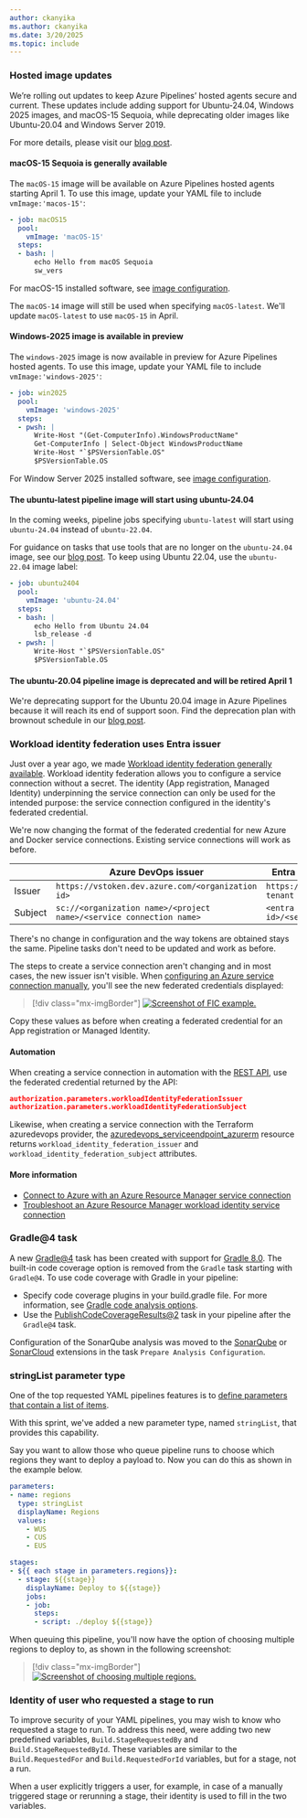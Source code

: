 ```yaml
---
author: ckanyika
ms.author: ckanyika
ms.date: 3/20/2025
ms.topic: include
---
```


### Hosted image updates

We’re rolling out updates to keep Azure Pipelines’ hosted agents secure and current. These updates include adding support for Ubuntu-24.04, Windows 2025 images, and macOS-15 Sequoia, while deprecating older images like Ubuntu-20.04 and Windows Server 2019. 

For more details, please visit our [blog post](https://devblogs.microsoft.com/devops/upcoming-updates-for-azure-pipelines-agents-images/).

#### macOS-15 Sequoia is generally available

The `macOS-15` image will be available on Azure Pipelines hosted agents starting April 1. To use this image, update your YAML file to include `vmImage:'macos-15'`:  

```yaml
- job: macOS15
  pool:
    vmImage: 'macOS-15'
  steps:
  - bash: |
      echo Hello from macOS Sequoia
      sw_vers
```

For macOS-15 installed software, see [image configuration](https://github.com/actions/runner-images/blob/main/images/macos/macos-15-Readme.md).

The `macOS-14` image will still be used when specifying `macOS-latest`. We'll update `macOS-latest` to use `macOS-15` in April.

#### Windows-2025 image is available in preview

The `windows-2025` image is now available in preview for Azure Pipelines hosted agents. To use this image, update your YAML file to include `vmImage:'windows-2025'`:  

```yaml
- job: win2025
  pool:
    vmImage: 'windows-2025'
  steps:
  - pwsh: |
      Write-Host "(Get-ComputerInfo).WindowsProductName"
      Get-ComputerInfo | Select-Object WindowsProductName
      Write-Host "`$PSVersionTable.OS"
      $PSVersionTable.OS
```

For Window Server 2025 installed software, see [image configuration](https://github.com/actions/runner-images/blob/main/images/windows/Windows2025-Readme.md).


#### The ubuntu-latest pipeline image will start using ubuntu-24.04

In the coming weeks, pipeline jobs specifying `ubuntu-latest` will start using `ubuntu-24.04` instead of `ubuntu-22.04`.

For guidance on tasks that use tools that are no longer on the `ubuntu-24.04` image, see our [blog post](https://devblogs.microsoft.com/devops/upcoming-updates-for-azure-pipelines-agents-images/). To keep using Ubuntu 22.04, use the `ubuntu-22.04` image label:

```yaml
- job: ubuntu2404
  pool:
    vmImage: 'ubuntu-24.04'
  steps:
  - bash: |
      echo Hello from Ubuntu 24.04
      lsb_release -d
  - pwsh: |
      Write-Host "`$PSVersionTable.OS"
      $PSVersionTable.OS
```


#### The ubuntu-20.04 pipeline image is deprecated and will be retired April 1

We're deprecating support for the Ubuntu 20.04 image in Azure Pipelines because it will reach its end of support soon. Find the deprecation plan with brownout schedule in our [blog post](https://devblogs.microsoft.com/devops/upcoming-updates-for-azure-pipelines-agents-images/#ubuntu).


### Workload identity federation uses Entra issuer

Just over a year ago, we made [Workload identity federation generally available](https://devblogs.microsoft.com/devops/workload-identity-federation-for-azure-deployments-is-now-generally-available/). Workload identity federation allows you to configure a service connection without a secret. The identity (App registration, Managed Identity) underpinning the service connection can only be used for the intended purpose: the service connection configured in the identity's federated credential.

We're now changing the format of the federated credential for new Azure and Docker service connections. Existing service connections will work as before.

|         | Azure DevOps issuer                                                 | Entra issuer (new service connections)                                            |
|---------|---------------------------------------------------------------------|---------------------------------------------------------------|
| Issuer  | `https://vstoken.dev.azure.com/<organization id>`                   | `https://login.microsoftonline.com/<Entra tenant id>/v2.0`    |
| Subject | `sc://<organization name>/<project name>/<service connection name>` | `<entra prefix>/sc/<organization id>/<service connection id>` |

There's no change in configuration and the way tokens are obtained stays the same. Pipeline tasks don't need to be updated and work as before. 

The steps to create a service connection aren't changing and in most cases, the new issuer isn't visible. When [configuring an Azure service connection manually](/azure/devops/pipelines/release/configure-workload-identity), you'll see the new federated credentials displayed:

> [!div class="mx-imgBorder"]
> [![Screenshot of FIC example.](../../media/253-pipelines-01.png "Screenshot of FIC example")](../../media/253-pipelines-01.png#lightbox)

Copy these values as before when creating a federated credential for an App registration or Managed Identity.

#### Automation

When creating a service connection in automation with the [REST API](/rest/api/azure/devops/serviceendpoint/endpoints/create), use the federated credential returned by the API:

```json
authorization.parameters.workloadIdentityFederationIssuer
authorization.parameters.workloadIdentityFederationSubject
```

Likewise, when creating a service connection with the Terraform azuredevops provider, the [azuredevops_serviceendpoint_azurerm](https://registry.terraform.io/providers/microsoft/azuredevops/latest/docs/resources/serviceendpoint_azurerm#attributes-reference) resource returns `workload_identity_federation_issuer` and `workload_identity_federation_subject` attributes.

#### More information

- [Connect to Azure with an Azure Resource Manager service connection](https://learn.microsoft.com/azure/devops/pipelines/library/connect-to-azures)
- [Troubleshoot an Azure Resource Manager workload identity service connection](/azure/devops/pipelines/release/troubleshoot-workload-identity)

###  Gradle@4 task

A new [Gradle@4](/azure/devops/pipelines/tasks/reference/gradle-v4) task has been created with support for [Gradle 8.0](https://docs.gradle.org/8.0/userguide/upgrading_version_7.html). The built-in code coverage option is removed from the `Gradle` task starting with `Gradle@4`. To use code coverage with Gradle in your pipeline:

- Specify code coverage plugins in your build.gradle file. For more information, see [Gradle code analysis options](https://docs.gradle.org/current/userguide/plugin_reference.html#code_analysis).
- Use the [PublishCodeCoverageResults@2](/azure/devops/pipelines/tasks/reference/publish-code-coverage-results-v2) task in your pipeline after the `Gradle@4` task.

Configuration of the SonarQube analysis was moved to the [SonarQube](https://marketplace.visualstudio.com/items?itemName=SonarSource.sonarqube) or [SonarCloud](https://marketplace.visualstudio.com/items?itemName=SonarSource.sonarcloud) extensions in the task `Prepare Analysis Configuration`.


### stringList parameter type

One of the top requested YAML pipelines features is to [define parameters that contain a list of items](https://developercommunity.visualstudio.com/t/parameters-that-support-multiselect/1224839).

With this sprint, we've added a new parameter type, named `stringList`, that provides this capability.

Say you want to allow those who queue pipeline runs to choose which regions they want to deploy a payload to. Now you can do this as shown in the example below.

```yaml
parameters:
- name: regions
  type: stringList
  displayName: Regions
  values:
    - WUS
    - CUS
    - EUS

stages:
- ${{ each stage in parameters.regions}}:
  - stage: ${{stage}}
    displayName: Deploy to ${{stage}}
    jobs:
    - job:
      steps:
      - script: ./deploy ${{stage}}
```

When queuing this pipeline, you'll now have the option of choosing multiple regions to deploy to, as shown in the following screenshot:

> [!div class="mx-imgBorder"]
> [![Screenshot of choosing multiple regions.](../../media/253-pipelines-02.png "Screenshot of choosing multiple regions")](../../media/253-pipelines-02.png#lightbox)

### Identity of user who requested a stage to run

To improve security of your YAML pipelines, you may wish to know who requested a stage to run. To address this need, were adding two new predefined variables, `Build.StageRequestedBy` and `Build.StageRequestedById`. These variables are similar to the `Build.RequestedFor` and `Build.RequestedForId` variables, but for a stage, not a run.

When a user explicitly triggers a user, for example, in case of a manually triggered stage or rerunning a stage, their identity is used to fill in the two variables.

